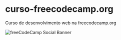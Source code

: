 # curso-freecodecamp.org
Curso de desenvolvimento web na freecodecamp.org

![freeCodeCamp Social Banner](https://s3.amazonaws.com/freecodecamp/wide-social-banner.png)
